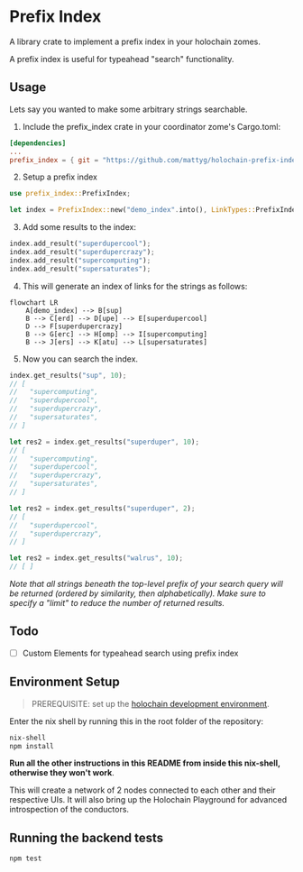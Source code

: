 # Prefix Index

A library crate to implement a prefix index in your holochain zomes.

A prefix index is useful for typeahead "search" functionality.

## Usage

Lets say you wanted to make some arbitrary strings searchable.

1. Include the prefix_index crate in your coordinator zome's Cargo.toml:

```toml
[dependencies]
...
prefix_index = { git = "https://github.com/mattyg/holochain-prefix-index" module = "prefix_index" }
```

2. Setup a prefix index

```rust
use prefix_index::PrefixIndex;

let index = PrefixIndex::new("demo_index".into(), LinkTypes::PrefixIndex, 3, 3)?;
```

3. Add some results to the index:
```rust
index.add_result("superdupercool");
index.add_result("superdupercrazy");
index.add_result("supercomputing");
index.add_result("supersaturates");
```

4. This will generate an index of links for the strings as follows:

```mermaid
flowchart LR
    A[demo_index] --> B[sup]
    B --> C[erd] --> D[upe] --> E[superdupercool]
    D --> F[superdupercrazy]
    B --> G[erc] --> H[omp] --> I[supercomputing]
    B --> J[ers] --> K[atu] --> L[supersaturates]
```

5. Now you can search the index.
```rust
index.get_results("sup", 10);
// [
//   "supercomputing",
//   "superdupercool",
//   "superdupercrazy",
//   "supersaturates",
// ]

let res2 = index.get_results("superduper", 10);
// [
//   "supercomputing",
//   "superdupercool",
//   "superdupercrazy",
//   "supersaturates",
// ]

let res2 = index.get_results("superduper", 2);
// [
//   "superdupercool",
//   "superdupercrazy",
// ]

let res2 = index.get_results("walrus", 10);
// [ ]
```

*Note that all strings beneath the top-level prefix of your search query will be returned (ordered by similarity, then alphabetically). Make sure to specify a "limit" to reduce the number of returned results.*

## Todo
- [ ] Custom Elements for typeahead search using prefix index 

## Environment Setup

> PREREQUISITE: set up the [holochain development environment](https://developer.holochain.org/docs/install/).

Enter the nix shell by running this in the root folder of the repository: 

```bash
nix-shell
npm install
```

**Run all the other instructions in this README from inside this nix-shell, otherwise they won't work**.


This will create a network of 2 nodes connected to each other and their respective UIs.
It will also bring up the Holochain Playground for advanced introspection of the conductors.

## Running the backend tests

```bash
npm test
```
